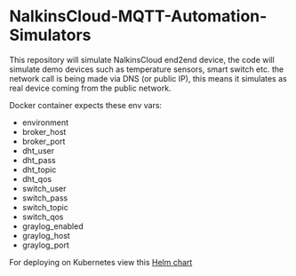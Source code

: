NalkinsCloud-MQTT-Automation-Simulators
=======================================

This repository will simulate NalkinsCloud end2end device, the code will simulate demo devices such as temperature sensors, smart switch etc. 
the network call is being made via DNS (or public IP), 
this means it simulates as real device coming from the public network.  

Docker container expects these env vars:
- environment
- broker_host
- broker_port
- dht_user
- dht_pass
- dht_topic
- dht_qos
- switch_user
- switch_pass
- switch_topic
- switch_qos
- graylog_enabled
- graylog_host
- graylog_port

For deploying on Kubernetes view this [Helm chart](https://github.com/ArieLevs/Kubernetes-Helm-Charts/tree/master/charts/nalkinscloud-mqtt-simulators)
